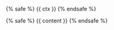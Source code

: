 <!-- front matter -->
{% safe %}
{{ ctx }}
{% endsafe %}


<!-- content below -->
{% safe %}
{{ content }}
{% endsafe %}
